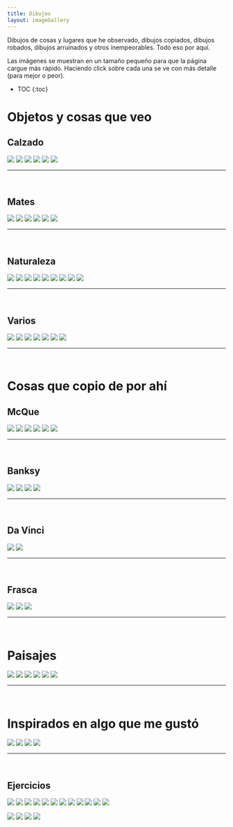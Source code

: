 ```yaml
---
title: Dibujos
layout: imageGallery
---
```


Dibujos de cosas y lugares que he observado, dibujos copiados, dibujos robados, dibujos arruinados y otros inempeorables. Todo eso por aquí.

<div class="notice">
Las imágenes se muestran en un tamaño pequeño para que la página cargue más rápido. Haciendo click sobre cada una se ve con más detalle (para mejor o peor).
</div>

* TOC
{:toc}

# Objetos y cosas que veo

<div class="subsection">
</div>

## Calzado
[![](objeto_zapatoViejo_thumb.jpeg)](objeto_zapatoViejo.jpeg)
[![](objeto_zapato_thumb.jpeg)](objeto_zapato.jpeg)
[![](objeto_zapatilla3_thumb.jpeg)](objeto_zapatilla3.jpeg)
[![](objeto_zapatilla2_thumb.jpeg)](objeto_zapatilla2.jpeg)
[![](objeto_zapatilla_thumb.jpeg)](objeto_zapatilla.jpeg)
[![](objeto_cajaYzapato_thumb.jpeg)](objeto_cajaYzapato.jpeg)
<br>
<hr/>
<br>

## Mates
[![](objeto_mateYbombilla_thumb.jpeg)](objeto_mateYbombilla.jpeg)
[![](objeto_mates_thumb.jpeg)](objeto_mates.jpeg)
[![](objeto_mate_thumb.jpeg)](objeto_mate.jpeg)
[![](objeto_varios_thumb.jpeg)](objeto_varios.jpeg)
[![](objeto_kalimba2_thumb.jpeg)](objeto_kalimba2.jpeg)
[![](objeto_kalimba_thumb.jpeg)](objeto_kalimba.jpeg)
<br>
<hr/>
<br>

## Naturaleza
[![](objeto_tronco_thumb.jpeg)](objeto_tronco.jpeg)
[![](objeto_pasionaria_thumb.jpeg)](objeto_pasionaria.jpeg)
[![](objeto_dienteleon_thumb.jpeg)](objeto_dienteleon.jpeg)
[![](objeto_caracol_thumb.jpeg)](objeto_caracol.jpeg)
[![](objeto_calabaza_thumb.jpeg)](objeto_calabaza.jpeg)
[![](planta_nolina_thumb.jpeg)](planta_nolina.jpeg)
[![](planta_cactus_thumb.jpeg)](planta_cactus.jpeg)
[![](planta_brote_thumb.jpeg)](planta_brote.jpeg)
[![](foto_gatito_thumb.jpeg)](foto_gatito.jpeg)
<br>
<hr/>
<br>

## Varios
[![](objeto_taza_thumb.jpeg)](objeto_taza.jpeg)
[![](objeto_sofa_thumb.jpeg)](objeto_sofa.jpeg)
[![](objeto_regadera_thumb.jpeg)](objeto_regadera.jpeg)
[![](objeto_lampara_thumb.jpeg)](objeto_lampara.jpeg)
[![](objeto_jarra_thumb.jpeg)](objeto_jarra.jpeg)
[![](objeto_frasco_thumb.jpeg)](objeto_frasco.jpeg)
[![](objeto_bacha_thumb.jpeg)](objeto_bacha.jpeg)
<br>
<hr/>
<br>


# Cosas que copio de por ahí

## McQue
[![](varios_mcque6_thumb.jpeg)](varios_mcque6.jpeg)
[![](varios_mcque5_thumb.jpeg)](varios_mcque5.jpeg)
[![](varios_mcque4_thumb.jpeg)](varios_mcque4.jpeg)
[![](varios_mcque3_thumb.jpeg)](varios_mcque3.jpeg)
[![](varios_mcque2_thumb.jpeg)](varios_mcque2.jpeg)
[![](varios_mcque1_thumb.jpeg)](varios_mcque1.jpeg)
<br>
<hr/>
<br>

## Banksy
[![](varios_lanzayerba_thumb.jpeg)](varios_lanzayerba.jpeg)
[![](varios_celular_thumb.jpeg)](varios_celular.jpeg)
[![](varios_carrito_thumb.jpeg)](varios_carrito.jpeg)
[![](foto_globo_thumb.jpeg)](foto_globo.jpeg)
<br>
<hr/>
<br>

## Da Vinci
[![](foto_embrion2_thumb.jpeg)](foto_embrion2.jpeg)
[![](foto_embrion_thumb.jpeg)](foto_embrion.jpeg)
<br>
<hr/>
<br>

## Frasca
[![](paisaje_frasca3_thumb.jpeg)](paisaje_frasca3.jpeg)
[![](paisaje_frasca2_thumb.jpeg)](paisaje_frasca2.jpeg)
[![](paisaje_frasca1_thumb.jpeg)](paisaje_frasca1.jpeg)
<br>
<hr/>
<br>

# Paisajes
[![](paisaje_varios_thumb.jpeg)](paisaje_varios.jpeg)
[![](paisaje_templo2_thumb.jpeg)](paisaje_templo2.jpeg)
[![](paisaje_templo_thumb.jpeg)](paisaje_templo.jpeg)
[![](paisaje_puente_thumb.jpeg)](paisaje_puente.jpeg)
[![](paisaje_galpon_thumb.jpeg)](paisaje_galpon.jpeg)
[![](paisaje_casaYEscalera_thumb.jpeg)](paisaje_casaYEscalera.jpeg)
<br>
<hr/>
<br>

# Inspirados en algo que me gustó
[![](varios_panadero_thumb.jpeg)](varios_panadero.jpeg)
[![](varios_hospital_thumb.jpeg)](varios_hospital.jpeg)
[![](varios_guitarra_thumb.jpeg)](varios_guitarra.jpeg)
[![](varios_dott_thumb.jpeg)](varios_dott.jpeg)
<br>
<hr/>
<br>

## Ejercicios
[![](foto_puerta_thumb.jpeg)](foto_puerta.jpeg)
[![](foto_pava_thumb.jpeg)](foto_pava.jpeg)
[![](foto_garbanzos_thumb.jpeg)](foto_garbanzos.jpeg)
[![](foto_gallo_thumb.jpg)](foto_gallo.jpg)
[![](foto_bolso_thumb.jpg)](foto_bolso.jpg)
[![](foto_rosa2_thumb.jpeg)](foto_rosa2.jpeg)
[![](foto_rosa_thumb.jpeg)](foto_rosa.jpeg)
[![](foto_orquideas_thumb.jpeg)](foto_orquideas.jpeg)
[![](foto_margaritas_thumb.jpeg)](foto_margaritas.jpeg)
[![](foto_hongos_thumb.jpeg)](foto_hongos.jpeg)
[![](foto_tintero_thumb.jpeg)](foto_tintero.jpeg)
[![](foto_doblePagina_thumb.jpeg)](foto_doblePagina.jpeg)

[![](ejercicio_textura_thumb.jpeg)](ejercicio_textura.jpeg)
[![](ejercicio_morron_thumb.jpeg)](ejercicio_morron.jpeg)
[![](ejercicio_caballo_thumb.jpeg)](ejercicio_caballo.jpeg)
[![](textura_varios_thumb.jpeg)](textura_varios.jpeg)
